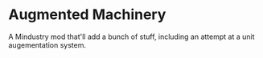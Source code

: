 # Augmented Machinery
A Mindustry mod that'll add a bunch of stuff, including an attempt at a unit augementation system.

